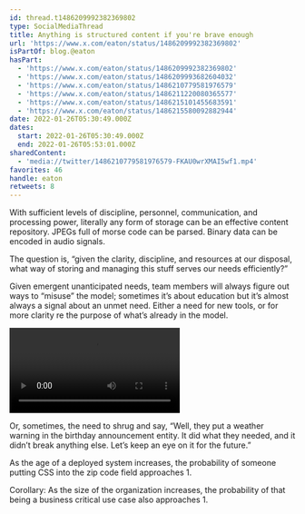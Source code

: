 ```yaml
---
id: thread.t1486209992382369802
type: SocialMediaThread
title: Anything is structured content if you're brave enough
url: 'https://www.x.com/eaton/status/1486209992382369802'
isPartOf: blog.@eaton
hasPart:
  - 'https://www.x.com/eaton/status/1486209992382369802'
  - 'https://www.x.com/eaton/status/1486209993682604032'
  - 'https://www.x.com/eaton/status/1486210779581976579'
  - 'https://www.x.com/eaton/status/1486211220080365577'
  - 'https://www.x.com/eaton/status/1486215101455683591'
  - 'https://www.x.com/eaton/status/1486215580092882944'
date: 2022-01-26T05:30:49.000Z
dates:
  start: 2022-01-26T05:30:49.000Z
  end: 2022-01-26T05:53:01.000Z
sharedContent:
  - 'media://twitter/1486210779581976579-FKAU0wrXMAI5wf1.mp4'
favorites: 46
handle: eaton
retweets: 8
---
```

With sufficient levels of discipline, personnel, communication, and processing power, literally any form of storage can be an effective content repository. JPEGs full of morse code can be parsed. Binary data can be encoded in audio signals.

The question is, “given the clarity, discipline, and resources at our disposal, what way of storing and managing this stuff serves our needs efficiently?”

Given emergent unanticipated needs, team members will always figure out ways to “misuse” the model; sometimes it’s about education but it’s almost always a signal about an unmet need. Either a need for new tools, or for more clarity re the purpose of what’s already in the model.

![](media://twitter/1486210779581976579-FKAU0wrXMAI5wf1.mp4)

Or, sometimes, the need to shrug and say, “Well, they put a weather warning in the birthday announcement entity. It did what they needed, and it didn’t break anything else. Let’s keep an eye on it for the future.”

As the age of a deployed system increases, the probability of someone putting CSS into the zip code field approaches 1.

Corollary: As the size of the organization increases, the probability of that being a business critical use case also approaches 1.
